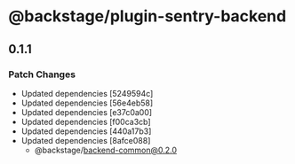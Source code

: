 # @backstage/plugin-sentry-backend

## 0.1.1
### Patch Changes

- Updated dependencies [5249594c]
- Updated dependencies [56e4eb58]
- Updated dependencies [e37c0a00]
- Updated dependencies [f00ca3cb]
- Updated dependencies [440a17b3]
- Updated dependencies [8afce088]
  - @backstage/backend-common@0.2.0
